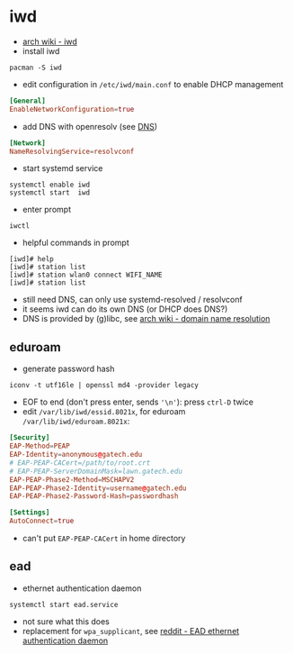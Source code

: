 # iwd

- [arch wiki - iwd](https://wiki.archlinux.org/title/Iwd)
- install iwd

```shell
pacman -S iwd
```

- edit configuration in `/etc/iwd/main.conf` to enable DHCP management

```conf
[General]
EnableNetworkConfiguration=true
```

- add DNS with openresolv (see [DNS](#dns))

```conf
[Network]
NameResolvingService=resolvconf
```

- start systemd service

```shell
systemctl enable iwd
systemctl start  iwd
```

- enter prompt

```shell
iwctl
```

- helpful commands in prompt

```shell
[iwd]# help
[iwd]# station list
[iwd]# station wlan0 connect WIFI_NAME
[iwd]# station list
```

- still need DNS, can only use systemd-resolved / resolvconf
- it seems iwd can do its own DNS (or DHCP does DNS?)
- DNS is provided by (g)libc, see [arch wiki - domain name resolution](https://wiki.archlinux.org/title/Domain_name_resolution#Glibc_resolver)

## eduroam

- generate password hash

```shell
iconv -t utf16le | openssl md4 -provider legacy
```

- EOF to end (don't press enter, sends `'\n'`): press `ctrl-D` twice
- edit `/var/lib/iwd/essid.8021x`, for eduroam `/var/lib/iwd/eduroam.8021x`:

```conf
[Security]
EAP-Method=PEAP
EAP-Identity=anonymous@gatech.edu
# EAP-PEAP-CACert=/path/to/root.crt
# EAP-PEAP-ServerDomainMask=lawn.gatech.edu
EAP-PEAP-Phase2-Method=MSCHAPV2
EAP-PEAP-Phase2-Identity=username@gatech.edu
EAP-PEAP-Phase2-Password-Hash=passwordhash

[Settings]
AutoConnect=true
```

- can't put `EAP-PEAP-CACert` in home directory

## ead

- ethernet authentication daemon

```shell
systemctl start ead.service
```

- not sure what this does
- replacement for `wpa_supplicant`, see
  [reddit - EAD ethernet authentication daemon](https://www.reddit.com/r/voidlinux/comments/u4kmjo/ead_ethernet_authentication_daemon/)
